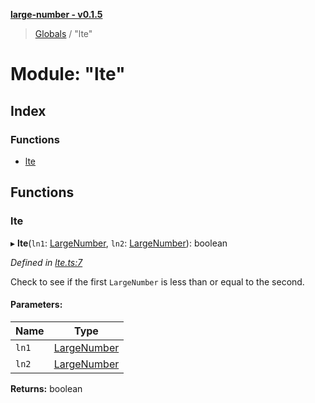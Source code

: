 **[large-number - v0.1.5](../README.md)**

> [Globals](../globals.md) / "lte"

# Module: "lte"

## Index

### Functions

* [lte](_lte_.md#lte)

## Functions

### lte

▸ **lte**(`ln1`: [LargeNumber](../interfaces/_types_.largenumber.md), `ln2`: [LargeNumber](../interfaces/_types_.largenumber.md)): boolean

*Defined in [lte.ts:7](https://github.com/zimmed/large-number/blob/6505d78/src/lte.ts#L7)*

Check to see if the first `LargeNumber` is less than or equal to the second.

#### Parameters:

Name | Type |
------ | ------ |
`ln1` | [LargeNumber](../interfaces/_types_.largenumber.md) |
`ln2` | [LargeNumber](../interfaces/_types_.largenumber.md) |

**Returns:** boolean
